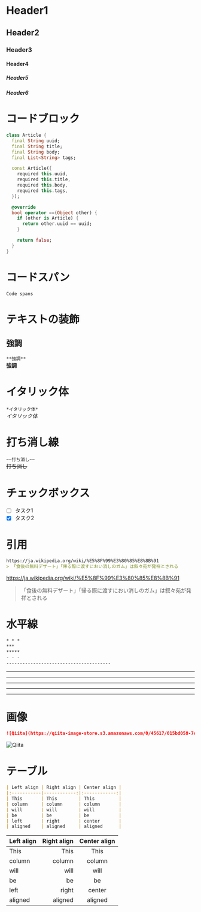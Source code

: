 # Header1
## Header2
### Header3
#### Header4
##### Header5
##### Header6

# コードブロック
```dart
class Article {
  final String uuid;
  final String title;
  final String body;
  final List<String> tags;

  const Article({
    required this.uuid,
    required this.title,
    required this.body,
    required this.tags,
  });

  @override
  bool operator ==(Object other) {
    if (other is Article) {
      return other.uuid == uuid;
    }

    return false;
  }
}
```

# コードスパン
`Code spans`

# テキストの装飾
## 強調
`**強調**`  
**強調**

# イタリック体
`*イタリック体*`  
*イタリック体*

# 打ち消し線
`~~打ち消し~~`  
~~打ち消し~~

# チェックボックス
- [ ] タスク1
- [x] タスク2

# 引用
```markdown
https://ja.wikipedia.org/wiki/%E5%8F%99%E3%80%85%E8%8B%91
> 「食後の無料デザート」「帰る際に渡すにおい消しのガム」は叙々苑が発祥とされる
```
https://ja.wikipedia.org/wiki/%E5%8F%99%E3%80%85%E8%8B%91
> 「食後の無料デザート」「帰る際に渡すにおい消しのガム」は叙々苑が発祥とされる

# 水平線
```markdown
* * *
***
*****
- - -
---------------------------------------
```
* * *
***
*****
- - -
---------------------------------------

# 画像
```markdown
![Qiita](https://qiita-image-store.s3.amazonaws.com/0/45617/015bd058-7ea0-e6a5-b9cb-36a4fb38e59c.png "Qiita")
```
![Qiita](https://qiita-image-store.s3.amazonaws.com/0/45617/015bd058-7ea0-e6a5-b9cb-36a4fb38e59c.png "Qiita")

# テーブル
```markdown
| Left align | Right align | Center align |
|:-----------|------------:|:------------:|
| This       | This        | This         |
| column     | column      | column       |
| will       | will        | will         |
| be         | be          | be           |
| left       | right       | center       |
| aligned    | aligned     | aligned      |
```

| Left align | Right align | Center align |
|:-----------|------------:|:------------:|
| This       | This        | This         |
| column     | column      | column       |
| will       | will        | will         |
| be         | be          | be           |
| left       | right       | center       |
| aligned    | aligned     | aligned      |